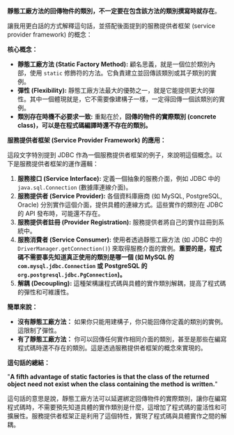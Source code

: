 
 **靜態工廠方法的回傳物件的類別，不一定要在包含該方法的類別撰寫時就存在**。

讓我用更白話的方式解釋這句話，並搭配後面提到的服務提供者框架 (service provider framework) 的概念：

**核心概念：**

* **靜態工廠方法 (Static Factory Method):** 顧名思義，就是一個位於類別內部，使用 `static` 修飾符的方法。它負責建立並回傳該類別或其子類別的實例。
* **彈性 (Flexibility):** 靜態工廠方法最大的優勢之一，就是它能提供更大的彈性。其中一個體現就是，它不需要像建構子一樣，一定得回傳一個該類別的實例。
* **類別存在時機不必要求一致:**  重點在於，**回傳的物件的實際類別 (concrete class)，可以是在程式碼編譯時還不存在的類別。**

**服務提供者框架 (Service Provider Framework) 的應用：**

這段文字特別提到 JDBC 作為一個服務提供者框架的例子，來說明這個概念。以下是服務提供者框架的運作邏輯：

1. **服務接口 (Service Interface):** 定義一個抽象的服務介面，例如 JDBC 中的 `java.sql.Connection` (數據庫連線介面)。
2. **服務提供者 (Service Provider):** 各個資料庫廠商 (如 MySQL, PostgreSQL, Oracle) 分別實作這個介面，提供具體的連線方式。這些實作的類別在 JDBC 的 API 發布時，可能還不存在。
3. **服務提供者註冊 (Provider Registration):** 服務提供者將自己的實作註冊到系統中。
4. **服務消費者 (Service Consumer):** 使用者透過靜態工廠方法 (如 JDBC 中的 `DriverManager.getConnection()`) 來取得服務介面的實例。**重要的是，程式碼不需要事先知道真正使用的類別是哪一個 (如 MySQL 的 `com.mysql.jdbc.Connection` 或 PostgreSQL 的 `org.postgresql.jdbc.PgConnection`)。**
5. **解耦 (Decoupling):** 這種架構讓程式碼與具體的實作類別解耦，提高了程式碼的彈性和可維護性。

**簡單來說：**

* **沒有靜態工廠方法：** 如果你只能用建構子，你只能回傳你定義的類別的實例。這限制了彈性。
* **有了靜態工廠方法：** 你可以回傳任何實作相同介面的類別，甚至是那些在編寫程式碼時還不存在的類別。這是透過服務提供者框架的概念來實現的。

**這句話的總結：**

"**A fifth advantage of static factories is that the class of the returned object need not exist when the class containing the method is written.**"

這句話的意思是說，靜態工廠方法可以延遲綁定回傳物件的實際類別，讓你在編寫程式碼時，不需要預先知道具體的實作類別是什麼，這增加了程式碼的靈活性和可擴展性。服務提供者框架正是利用了這個特性，實現了程式碼與具體實作之間的解耦。

